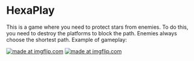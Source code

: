# HexaPlay
This is a game where you need to protect stars from enemies. 
To do this, you need to destroy the platforms to block the path. 
Enemies always choose the shortest path.
Example of gameplay:

<a href="https://imgflip.com/gif/336lqi"><img src="https://i.imgflip.com/336lqi.gif" title="made at imgflip.com"/></a>
<a href="https://imgflip.com/gif/336m3o"><img src="https://i.imgflip.com/336m3o.gif" title="made at imgflip.com"/></a>
